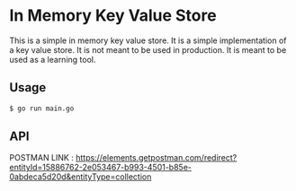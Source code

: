 # In Memory Key Value Store

This is a simple in memory key value store. It is a simple implementation of a key value store. It is not meant to be used in production. It is meant to be used as a learning tool.

## Usage

```bash
$ go run main.go
```

## API

POSTMAN LINK : https://elements.getpostman.com/redirect?entityId=15886762-2e053467-b993-4501-b85e-0abdeca5d20d&entityType=collection
